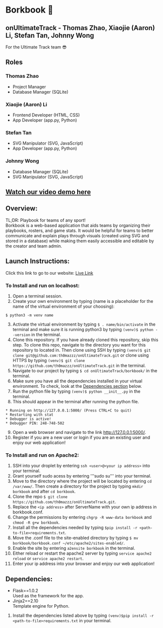 # Borkbook :notebook_with_decorative_cover:  
## onUltimateTrack - Thomas Zhao, Xiaojie (Aaron) Li, Stefan Tan, Johnny Wong
For the Ultimate Track team :sunglasses:

## Roles
### Thomas Zhao
* Project Manager
* Database Manager (SQLite)
### Xiaojie (Aaron) Li
* Frontend Developer (HTML, CSS)
* App Developer (app.py, Python)
### Stefan Tan
* SVG Manipulator (SVG, JavaScript)
* App Developer (app.py, Python)
### Johnny Wong
* Database Manager (SQLite)
* SVG Manipulator (SVG, JavaScript)

## [Watch our video demo here](https://youtu.be/ugZRMDN8umo)

## Overview:
TL;DR: Playbook for teams of any sport!  
Borkbook is a web-based application that aids teams by organizing their playbooks, rosters, and game stats. It would be helpful for teams to better communicate and explain plays through visuals (created using SVG and stored in a database) while making them easily accessible and editable by the creator and team admin.

## Launch Instructions:
Click this link to go to our website: [Live Link](http://167.99.145.123/)
### To Install and run on localhost:
1. Open a terminal session.
2. Create your own environment by typing (name is a placeholder for the name of the virtual environment of your choosing):
```
$ python3 -m venv name
```
3. Activate the virtual environment by typing ```$ . name/bin/activate``` in the terminal and make sure it is running python3 by typing ```(venv)$ python --version``` in the terminal.
4. Clone this repository. If you have already cloned this repository, skip this step. To clone this repo, navigate to the directory you want for this repository to located in. Then clone using SSH by typing ```(venv)$ git clone git@github.com:th0mazzz/onUltimateTrack.git``` or clone using HTTPS by typing ```(venv)$ git clone https://github.com/th0mazzz/onUltimateTrack.git``` in the terminal.
5. Navigate to our project by typing ```$ cd onUltimateTrack/borkbook/``` in the terminal.
6. Make sure you have all the dependencies installed in your virtual environment. To check, look at the [Dependencies section](https://github.com/th0mazzz/onUltimateTrack#dependencies) below.
7. Run the python file by typing ```(venv)$ python __init__.py``` in the terminal.
8. This should appear in the terminal after running the python file.   
```
* Running on http://127.0.0.1:5000/ (Press CTRL+C to quit)
* Restarting with stat
* Debugger is active!
* Debugger PIN: 248-748-502
```

9. Open a web browser and navigate to the link http://127.0.0.1:5000/.
10. Register if you are a new user or login if you are an existing user and enjoy our web application!

### To Install and run on Apache2:
1. SSH into your droplet by entering ```ssh <user>@<your ip address>``` into your terminal.
2. Grant yourself sudo acess by entering '''sudo su''' into your terminal.
3. Move to the directory where the project will be located by entering ```cd /var/www/```. Then create a directory for the project by typing ```mkdir borkbook``` and after ```cd borkbook```.
4. Clone the repo ```$ git clone https://github.com/th0mazzz/onUltimateTrack.git```.
5. Replace the ```<ip address>``` after ServerName with your own ip address in borkbook.conf.
6. Change the permissions by entering ```chgrp -R www-data borkbook``` and ```chmod -R g+w borkbook```.
7. Install all the dependencies needed by typing ```$pip install -r <path-to-file>requirements.txt```.
8. Move the .conf file to the site-enabled directory by typing ```$ mv borkbook/borkbook.conf ~/etc/apache2/sites-enabled/```.
9. Enable the site by entering ```a2ensite borkbook``` in the terminal.
10. Either reload or restart the apache2 server by typing ```service apache2 reload``` or ```service apache2 restart```.
11. Enter your ip address into your browser and enjoy our web application!

## Dependencies:
* Flask==1.0.2  
   Used as the framework for the app.
* Jinja2==2.10  
   Template engine for Python.  

1. Install the dependencies listed above by typing ```(venv)$pip install -r <path-to-file>requirements.txt``` in your terminal.

